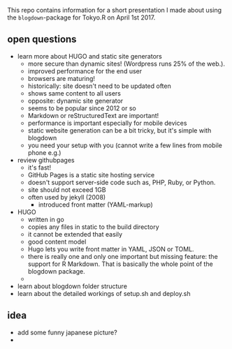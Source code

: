 This repo contains information for a short presentation I made about using the `blogdown`-package for Tokyo.R on April 1st 2017.

## open questions
- learn more about HUGO and static site generators
    - more secure than dynamic sites! (Wordpress runs 25% of the web.).
    - improved performance for the end user
    - browsers are maturing!
    - historically: site doesn't need to be updated often
    - shows same content to all users
    - opposite: dynamic site generator
    - seems to be popular since 2012 or so
    - Markdown or reStructuredText are important!
    - performance is important especially for mobile devices
    - static website generation can be a bit tricky, but it's simple with blogdown
    - you need your setup with you (cannot write a few lines from mobile phone e.g.)
- review githubpages
    - it's fast!
    - GitHub Pages is a static site hosting service
    - doesn't support server-side code such as, PHP, Ruby, or Python.
    - site should not exceed 1GB
    - often used by jekyll (2008)
        - introduced front matter (YAML-markup)
- HUGO
    - written in go
    - copies any files in static to the build directory
    - it cannot be extended that easily
    - good content model
    - Hugo lets you write front matter in YAML, JSON or TOML.
    - there is really one and only one important but missing feature: the support for R Markdown. That is basically the whole point of the blogdown package.
    - 
- learn about blogdown folder structure
- learn about the detailed workings of setup.sh and deploy.sh

## idea
- add some funny japanese picture?
- 


